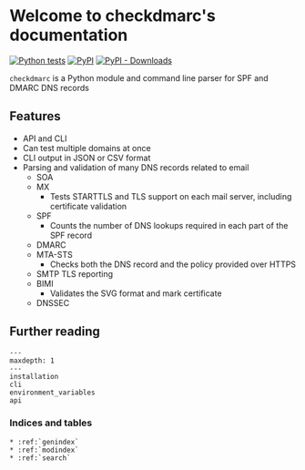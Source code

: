 # Welcome to checkdmarc's documentation

[![Python tests](https://github.com/domainaware/checkdmarc/actions/workflows/python-tests.yaml/badge.svg)](https://github.com/domainaware/checkdmarc/actions/workflows/python-tests.yaml)
[![PyPI](https://img.shields.io/pypi/v/checkdmarc)](https://pypi.org/project/checkdmarc/)
[![PyPI - Downloads](https://img.shields.io/pypi/dm/checkdmarc?color=blue)](https://pypistats.org/packages/checkdmarc)

`checkdmarc` is a Python module and command line parser for SPF and DMARC DNS records

## Features

- API and CLI
- Can test multiple domains at once
- CLI output in JSON or CSV format
- Parsing and validation of many DNS records related to email
  - SOA
  - MX
    - Tests STARTTLS and TLS support on each mail server, including certificate validation
  - SPF
    - Counts the number of DNS lookups required in each part of the SPF record
  - DMARC
  - MTA-STS
    - Checks both the  DNS record and the policy provided over HTTPS
  - SMTP TLS reporting
  - BIMI
    - Validates the SVG format and mark certificate
  - DNSSEC

## Further reading

```{toctree}
---
maxdepth: 1
---
installation
cli
environment_variables
api
```

### Indices and tables

```{eval-rst}
* :ref:`genindex`
* :ref:`modindex`
* :ref:`search`
```

